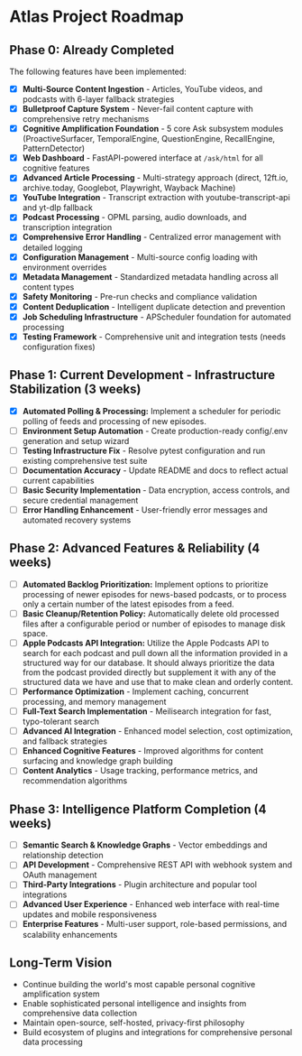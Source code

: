 # Atlas Project Roadmap

## Phase 0: Already Completed

The following features have been implemented:

- [x] **Multi-Source Content Ingestion** - Articles, YouTube videos, and podcasts with 6-layer fallback strategies
- [x] **Bulletproof Capture System** - Never-fail content capture with comprehensive retry mechanisms
- [x] **Cognitive Amplification Foundation** - 5 core Ask subsystem modules (ProactiveSurfacer, TemporalEngine, QuestionEngine, RecallEngine, PatternDetector)
- [x] **Web Dashboard** - FastAPI-powered interface at `/ask/html` for all cognitive features
- [x] **Advanced Article Processing** - Multi-strategy approach (direct, 12ft.io, archive.today, Googlebot, Playwright, Wayback Machine)
- [x] **YouTube Integration** - Transcript extraction with youtube-transcript-api and yt-dlp fallback
- [x] **Podcast Processing** - OPML parsing, audio downloads, and transcription integration
- [x] **Comprehensive Error Handling** - Centralized error management with detailed logging
- [x] **Configuration Management** - Multi-source config loading with environment overrides
- [x] **Metadata Management** - Standardized metadata handling across all content types
- [x] **Safety Monitoring** - Pre-run checks and compliance validation
- [x] **Content Deduplication** - Intelligent duplicate detection and prevention
- [x] **Job Scheduling Infrastructure** - APScheduler foundation for automated processing
- [x] **Testing Framework** - Comprehensive unit and integration tests (needs configuration fixes)

## Phase 1: Current Development - Infrastructure Stabilization (3 weeks)

- [x] **Automated Polling & Processing:** Implement a scheduler for periodic polling of feeds and processing of new episodes.
- [ ] **Environment Setup Automation** - Create production-ready config/.env generation and setup wizard
- [ ] **Testing Infrastructure Fix** - Resolve pytest configuration and run existing comprehensive test suite
- [ ] **Documentation Accuracy** - Update README and docs to reflect actual current capabilities
- [ ] **Basic Security Implementation** - Data encryption, access controls, and secure credential management
- [ ] **Error Handling Enhancement** - User-friendly error messages and automated recovery systems

## Phase 2: Advanced Features & Reliability (4 weeks)

- [ ] **Automated Backlog Prioritization:** Implement options to prioritize processing of newer episodes for news-based podcasts, or to process only a certain number of the latest episodes from a feed.
- [ ] **Basic Cleanup/Retention Policy:** Automatically delete old processed files after a configurable period or number of episodes to manage disk space.
- [ ] **Apple Podcasts API Integration:** Utilize the Apple Podcasts API to search for each podcast and pull down all the information provided in a structured way for our database. It should always prioritize the data from the podcast provided directly but supplement it with any of the structured data we have and use that to make clean and orderly content.
- [ ] **Performance Optimization** - Implement caching, concurrent processing, and memory management
- [ ] **Full-Text Search Implementation** - Meilisearch integration for fast, typo-tolerant search
- [ ] **Advanced AI Integration** - Enhanced model selection, cost optimization, and fallback strategies  
- [ ] **Enhanced Cognitive Features** - Improved algorithms for content surfacing and knowledge graph building
- [ ] **Content Analytics** - Usage tracking, performance metrics, and recommendation algorithms

## Phase 3: Intelligence Platform Completion (4 weeks)

- [ ] **Semantic Search & Knowledge Graphs** - Vector embeddings and relationship detection
- [ ] **API Development** - Comprehensive REST API with webhook system and OAuth management
- [ ] **Third-Party Integrations** - Plugin architecture and popular tool integrations
- [ ] **Advanced User Experience** - Enhanced web interface with real-time updates and mobile responsiveness
- [ ] **Enterprise Features** - Multi-user support, role-based permissions, and scalability enhancements

## Long-Term Vision

- Continue building the world's most capable personal cognitive amplification system
- Enable sophisticated personal intelligence and insights from comprehensive data collection
- Maintain open-source, self-hosted, privacy-first philosophy
- Build ecosystem of plugins and integrations for comprehensive personal data processing